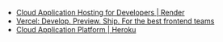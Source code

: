 - [Cloud Application Hosting for Developers | Render](https://render.com/)
- [Vercel: Develop. Preview. Ship. For the best frontend teams](https://vercel.com/)
- [Cloud Application Platform | Heroku](https://www.heroku.com/)